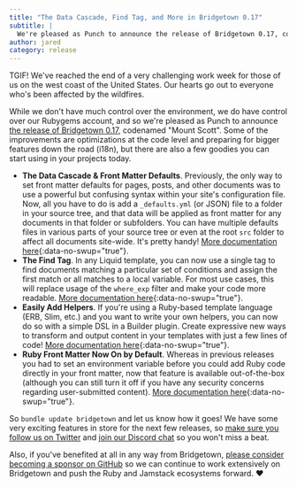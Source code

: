 ```yaml
---
title: "The Data Cascade, Find Tag, and More in Bridgetown 0.17"
subtitle: |
  We're pleased as Punch to announce the release of Bridgetown 0.17, codenamed "Mount Scott". Some of the improvements are optimizations at the code level and preparing for bigger features down the road (i18n), but there are also a few goodies you can start using in your projects today.
author: jared
category: release
---
```


TGIF! We've reached the end of a very challenging work week for those of us on the west coast of the United States. Our hearts go out to everyone who's been affected by the wildfires.

While we don't have much control over the environment, we do have control over our Rubygems account, and so we're pleased as Punch to announce [the release of Bridgetown 0.17](https://github.com/bridgetownrb/bridgetown/releases/tag/v0.17.0), codenamed "Mount Scott". Some of the improvements are optimizations at the code level and preparing for bigger features down the road (i18n), but there are also a few goodies you can start using in your projects today.

* **The Data Cascade & Front Matter Defaults**.  Previously, the only way to set front matter defaults for pages, posts, and other documents was to use a powerful but confusing syntax within your site's configuration file. Now, all you have to do is add a `_defaults.yml` (or JSON) file to a folder in your source tree, and that data will be applied as front matter for any documents in that folder or subfolders. You can have multiple defaults files in various parts of your source tree or even at the root `src` folder to affect all documents site-wide. It's pretty handy! [More documentation here](https://www.bridgetownrb.com/docs/configuration/front-matter-defaults){:data-no-swup="true"}.
* **The Find Tag**. In any Liquid template, you can now use a single tag to find documents matching a particular set of conditions and assign the first match or all matches to a local variable. For most use cases, this will replace usage of the `where_exp` filter and make your code more readable. [More documentation here](https://www.bridgetownrb.com/docs/liquid/tags#find-tag){:data-no-swup="true"}.
* **Easily Add Helpers**. If you're using a Ruby-based template language (ERB, Slim, etc.) and you want to write your own helpers, you can now do so with a simple DSL in a Builder plugin. Create expressive new ways to transform and output content in your templates with just a few lines of code! [More documentation here](https://www.bridgetownrb.com/docs/plugins/helpers){:data-no-swup="true"}.
* **Ruby Front Matter Now On by Default**. Whereas in previous releases you had to set an environment variable before you could add Ruby code directly in your front matter, now that feature is available out-of-the-box (although you can still turn it off if you have any security concerns regarding user-submitted content). [More documentation here](https://www.bridgetownrb.com/docs/front-matter#ruby-front-matter){:data-no-swup="true"}.

So `bundle update bridgetown` and let us know how it goes! We have some very exciting features in store for the next few releases, so [make sure you follow us on Twitter](https://twitter.com/bridgetownrb) and [join our Discord chat](https://discord.gg/V56yUWR) so you won't miss a beat.

Also, if you've benefited at all in any way from Bridgetown, [please consider becoming a sponsor on GitHub](https://github.com/sponsors/jaredcwhite) so we can continue to work extensively on Bridgetown and push the Ruby and Jamstack ecosystems forward. ❤️
